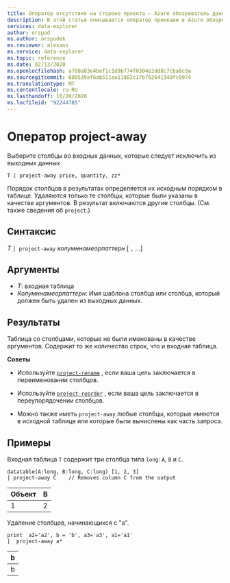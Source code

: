 ```yaml
---
title: Оператор отсутствия на стороне проекта — Azure обозреватель данных
description: В этой статье описывается оператор проекции в Azure обозреватель данных.
services: data-explorer
author: orspod
ms.author: orspodek
ms.reviewer: alexans
ms.service: data-explorer
ms.topic: reference
ms.date: 02/13/2020
ms.openlocfilehash: a708a83e4bef1c1d9b774f0304e2dd8c7cba8cda
ms.sourcegitcommit: 608539af6ab511aa11d82c17b782641340fc8974
ms.translationtype: MT
ms.contentlocale: ru-RU
ms.lasthandoff: 10/20/2020
ms.locfileid: "92244785"
---
```

# <a name="project-away-operator"></a>Оператор project-away

Выберите столбцы во входных данных, которые следует исключить из выходных данных

```kusto
T | project-away price, quantity, zz*
```

Порядок столбцов в результатах определяется их исходным порядком в таблице. Удаляются только те столбцы, которые были указаны в качестве аргументов. В результат включаются другие столбцы.  (См. также сведения об `project`.)

## <a name="syntax"></a>Синтаксис

*T* `| project-away` *колумннамеорпаттерн* [ `,` ...]

## <a name="arguments"></a>Аргументы

* *T*: входная таблица
* *Колумннамеорпаттерн:* Имя шаблона столбца или столбца, который должен быть удален из выходных данных.

## <a name="returns"></a>Результаты

Таблица со столбцами, которые не были именованы в качестве аргументов. Содержит то же количество строк, что и входная таблица.

**Советы**

* Используйте [`project-rename`](projectrenameoperator.md) , если ваша цель заключается в переименовании столбцов.
* Используйте [`project-reorder`](projectreorderoperator.md) , если ваша цель заключается в переупорядочении столбцов.

* Можно также иметь `project-away` любые столбцы, которые имеются в исходной таблице или которые были вычислены как часть запроса.


## <a name="examples"></a>Примеры

Входная таблица `T` содержит три столбца типа `long`: `A`, `B` и `C`.

<!-- csl: https://help.kusto.windows.net/Samples -->
```kusto
datatable(A:long, B:long, C:long) [1, 2, 3]
| project-away C    // Removes column C from the output
```

|Объект|B|
|---|---|
|1|2|

Удаление столбцов, начинающихся с "a".

<!-- csl: https://help.kusto.windows.net/Samples -->
```kusto
print  a2='a2', b = 'b', a3='a3', a1='a1'
|  project-away a* 
```

|b|
|---|
|b|

